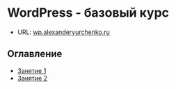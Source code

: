 # WordPress - базовый курс #

* URL: [wp.alexanderyurchenko.ru](https://wp.alexanderyurchenko.ru/)

## Оглавление ##
* [Занятие 1](https://github.com/yaleksandr89/wp-l/blob/master/Lesson-1.md)
* [Занятие 2](https://github.com/yaleksandr89/wp-l/blob/master/Lesson-2.md)